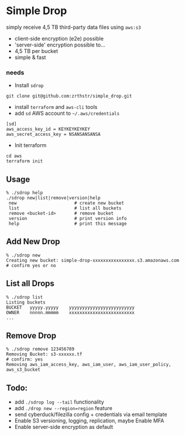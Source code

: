 
# Simple Drop
simply receive 4,5 TB third-party data files using `aws:s3`

* client-side encryption (e2e) possible
* 'server-side' encryption possible to...
* 4,5 TB per bucket
* simple & fast


### needs
* Install `sdrop`
```
git clone git@github.com:zrthstr/simple_drop.git
```
* install `terraform` and `aws-cli` tools
* add `sd` AWS account to `~/.aws/credentials`
```
[sd]
aws_access_key_id = KEYKEYKEYKEY
aws_secret_access_key = NSANSANSANSA
```
* Init terraform
```
cd aws
terraform init
```


## Usage
```
% ./sdrop help 
./sdrop new|list|remove|version|help
 new                      # create new bucket
 list                     # list all buckets
 remove <bucket-id>       # remove bucket 
 version                  # print version info
 help                     # print this message
```
## Add New Drop
```
% ./sdrop new
Creating new bucket: simple-drop-xxxxxxxxxxxxxxxx.s3.amazonaws.com
# confirm yes or no
```
## List all Drops
```
% ./sdrop list 
Listing buckets
BUCKET   yyyyy.yyyyy    yyyyyyyyyyyyyyyyyyyyyyyyy
OWNER	 nnnnn.mmmmm	xxxxxxxxxxxxxxxxxxxxxxxxx
...
```
## Remove Drop
```
% ./sdrop remove 123456789
Removing Bucket: s3-xxxxxx.tf
# confirm: yes
Removing aws_iam_access_key, aws_iam_user, aws_iam_user_policy, aws_s3_bucket
```

## Todo:
* add `./sdrop log --tail` functionality
* add `./drop new --region=region` feature
* send cyberduck/filezilla config + credentials via email template
* Enable S3 versioning, logging, replication, maybe Enable MFA
* Enable server-side encryption as default

